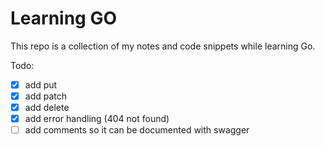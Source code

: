 # Learning GO
This repo is a collection of my notes and code snippets while learning Go.

Todo:
- [x] add put 
- [x] add patch
- [x] add delete
- [x] add error handling (404 not found)
- [ ] add comments so it can be documented with swagger
